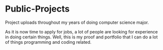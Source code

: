 # Public-Projects
Project uploads throughout my years of doing computer science major.

As it is now time to apply for jobs, a lot of people are looking for experience in doing certain things. Well, this is my proof and portfolio that I can do a lot of things programming and coding related.
